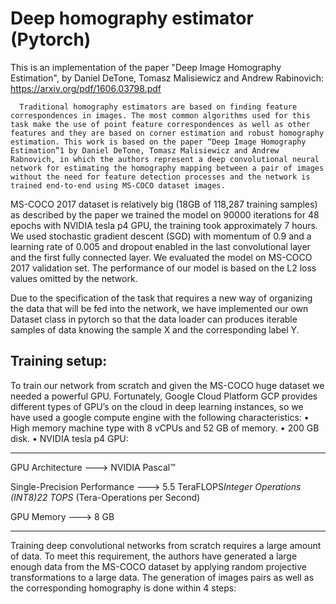 # Deep homography estimator (Pytorch)

This is an implementation of the paper "Deep Image Homography Estimation", by Daniel DeTone, Tomasz Malisiewicz and Andrew Rabinovich: https://arxiv.org/pdf/1606.03798.pdf
      
      Traditional homography estimators are based on finding feature correspondences in images. The most common algorithms used for this task make the use of point feature correspondences as well as other features and they are based on corner estimation and robust homography estimation. This work is based on the paper “Deep Image Homography Estimation”1 by Daniel DeTone, Tomasz Malisiewicz and Andrew Rabnovich, in which the authors represent a deep convolutional neural network for estimating the homography mapping between a pair of images without the need for feature detection processes and the network is trained end-to-end using MS-COCO dataset images. 
      
MS-COCO 2017 dataset is relatively big (18GB of 118,287 training samples) as described by the paper we trained the model on 90000 iterations for 48 epochs with NVIDIA tesla p4 GPU, the training took approximately 7 hours. We used stochastic gradient descent (SGD) with momentum of 0.9 and a learning rate of 0.005 and dropout enabled in the last convolutional layer and the first fully connected layer. We evaluated the model on MS-COCO 2017 validation set. The performance of our model is based on the L2 loss values omitted by the network.

Due to the specification of the task that requires a new way of organizing the data that will be fed into the network, we have implemented our own Dataset class in pytorch so that the data loader can produces iterable samples of data knowing the sample X and the corresponding label Y.

## Training setup: 

To train our network from scratch and given the MS-COCO huge dataset we needed a powerful GPU. Fortunately, Google Cloud Platform GCP provides different types of GPU’s on the cloud in deep learning instances, so we have used a google compute engine with the following characteristics: 
•	High memory machine type with 8 vCPUs and 52 GB of memory.
•	200 GB disk.
•	NVIDIA tesla p4 GPU:

----------------------------------------------------------------------------------------------------------------

GPU Architecture              --->	NVIDIA Pascal™

Single-Precision Performance  --->	5.5 TeraFLOPS*Integer Operations (INT8)22 TOPS* (Tera-Operations per Second)

GPU Memory                    --->	8 GB

----------------------------------------------------------------------------------------------------------------

Training deep convolutional networks from scratch requires a large amount of data. To meet this requirement, the authors have generated a large enough data from the MS-COCO dataset by applying random projective transformations to a large data.
The generation of images pairs as well as the corresponding homography is done within 4 steps:


